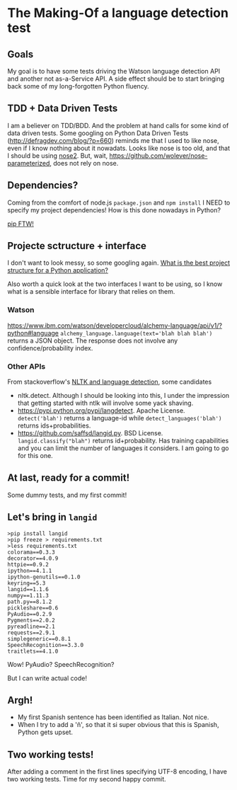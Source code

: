 # The Making-Of a language detection test

## Goals

My goal is to have some tests driving the Watson language detection API
and another not as-a-Service API. A side effect should be to start
bringing back some of my long-forgotten Python fluency.

## TDD + Data Driven Tests

I am a believer on TDD/BDD. And the problem at hand calls for some kind of
data driven tests. Some googling on Python Data Driven Tests 
(<http://defragdev.com/blog/?p=660>) reminds me that I used to like nose,
even if I know nothing about it nowadats.  Looks like nose is too old, and
that I should be using
[nose2](https://nose2.readthedocs.io/en/latest/getting_started.html).
But, wait, <https://github.com/wolever/nose-parameterized>, does not rely
on nose.

## Dependencies?

Coming from the comfort of node.js `package.json` and `npm install` I NEED
to specify my project dependencies! How is this done nowadays in Python? 

[pip FTW!](http://stackoverflow.com/a/31753111/239408)

## Projecte sctructure + interface

I don't want to look messy, so some googling again.
[What is the best project structure for a Python application?](http://stackoverflow.com/a/3419951/239408)

Also worth a quick look at the two interfaces I want to be using, so
I know what is a sensible interface for library that relies on them.

### Watson

<https://www.ibm.com/watson/developercloud/alchemy-language/api/v1/?python#language>
`alchemy_language.language(text='blah blah blah')` returns a JSON object. The response
does not involve any confidence/probability index.

### Other APIs

From stackoverflow's [NLTK and language detection](http://stackoverflow.com/questions/3182268/nltk-and-language-detection), some candidates

* nltk.detect. Although I should be looking into this, I under the impression
  that getting started with ntlk will involve some yack shaving.
* <https://pypi.python.org/pypi/langdetect>. Apache License. `detect('blah')` returns
  a language-id while `detect_languages('blah')` returns ids+probabilities.
* <https://github.com/saffsd/langid.py>. BSD License. `langid.classify("blah")` returns
  id+probability. Has training capabilities and you can limit the number of
  languages it considers. I am going to go for this one.

## At last, ready for a commit!

Some dummy tests, and my first commit!

## Let's bring in `langid`

```
>pip install langid
>pip freeze > requirements.txt
>less requirements.txt
colorama==0.3.3
decorator==4.0.9
httpie==0.9.2
ipython==4.1.1
ipython-genutils==0.1.0
keyring==5.3
langid==1.1.6
numpy==1.11.3
path.py==8.1.2
pickleshare==0.6
PyAudio==0.2.9
Pygments==2.0.2
pyreadline==2.1
requests==2.9.1
simplegeneric==0.8.1
SpeechRecognition==3.3.0
traitlets==4.1.0
```

Wow! PyAudio? SpeechRecognition?

But I can write actual code!

## Argh! 

* My first Spanish sentence has been identified as Italian. Not nice.
* When I try to add a 'ñ', so that it si super obvious that this is Spanish,
  Python gets upset.

## Two working tests!

After adding a comment in the first lines specifying UTF-8 encoding,
I have two working tests. Time for my second happy commit.
